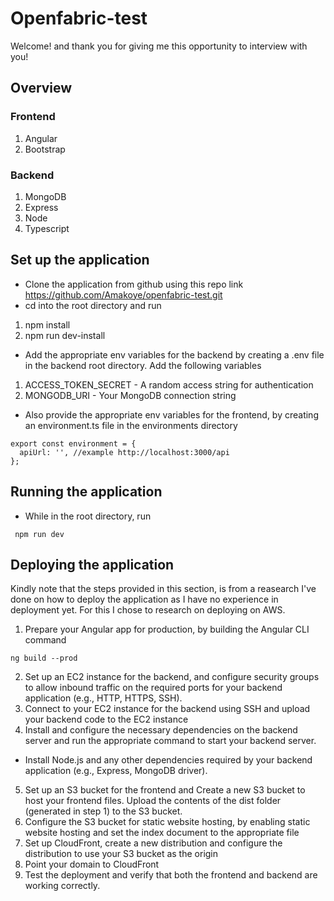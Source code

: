 # Openfabric-test
Welcome! and thank you for giving me this opportunity to interview with you!
## Overview
### Frontend
1. Angular
2. Bootstrap
### Backend
1. MongoDB
2. Express
3. Node
4. Typescript
## Set up the application
* Clone the application from github using this repo link https://github.com/Amakoye/openfabric-test.git
* cd into the root directory and run
1. npm install
2. npm run dev-install
* Add the appropriate env variables for the backend by creating a .env file in the backend root directory. Add the following variables
1. ACCESS_TOKEN_SECRET - A random access string for authentication
2. MONGODB_URI - Your MongoDB connection string
* Also provide the appropriate env variables for the frontend, by creating an environment.ts file in the environments directory
```
export const environment = {
  apiUrl: '', //example http://localhost:3000/api
};

```
## Running the application
* While in the root directory, run
```
 npm run dev
 ```
## Deploying the application
Kindly note that the steps provided in this section, is from a reasearch I've done on how to deploy the application as I have no experience in deployment yet. For this I chose to research on deploying on AWS.
1. Prepare your Angular app for production, by building the Angular CLI command
```
ng build --prod
```
2. Set up an EC2 instance for the backend, and configure security groups to allow inbound traffic on the required ports for your backend application (e.g., HTTP, HTTPS, SSH).
3. Connect to your EC2 instance for the backend using SSH and upload your backend code to the EC2 instance
4. Install and configure the necessary dependencies on the backend server and run the appropriate command to start your backend server.
  - Install Node.js and any other dependencies required by your backend application (e.g., Express, MongoDB driver).
5. Set up an S3 bucket for the frontend and Create a new S3 bucket to host your frontend files. Upload the contents of the dist folder (generated in step 1) to the S3 bucket.
6. Configure the S3 bucket for static website hosting, by enabling static website hosting and set the index document to the appropriate file
7. Set up CloudFront, create  a new distribution and configure the distribution to use your S3 bucket as the origin
8. Point your domain to CloudFront
9. Test the deployment and verify that both the frontend and backend are working correctly.


